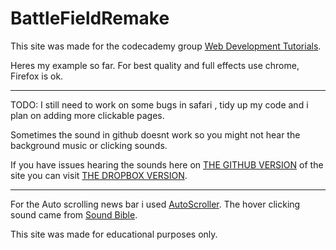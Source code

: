 BattleFieldRemake
=================
This site was made for the codecademy group [Web Development Tutorials](http://www.codecademy.com/groups/html-projects).

Heres my example so far. For best quality and full effects use chrome, Firefox is ok. 

--------------------------------------------------------------------------
TODO:
I still need to work on some bugs in safari , tidy up my code and i plan on adding more clickable pages.

Sometimes the sound in github doesnt work so you might not hear the background music or clicking sounds.

If you have issues hearing the sounds here on [THE GITHUB VERSION](https://rawgithub.com/WaffleGnome/BattleFieldRemake/master/intro.html) of the site you can visit [THE DROPBOX VERSION](https://dl.dropboxusercontent.com/u/161826274/mySites/bf3REMAKE/intro.html).

-------------------------------------------------------------------------- 

For the Auto scrolling news bar i used [AutoScroller](http://www.yeesiang.com/jquery.autoScroller/).
The hover clicking sound came from [Sound Bible](http://soundbible.com/).


This site was made for educational purposes only.
